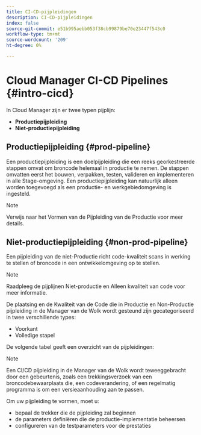```yaml
---
title: CI-CD-pijpleidingen
description: CI-CD-pijpleidingen
index: false
source-git-commit: e51b995aebb053f38cb99879be70e23447f543c0
workflow-type: tm+mt
source-wordcount: '209'
ht-degree: 0%

---
```



# Cloud Manager CI-CD Pipelines {#intro-cicd}

In Cloud Manager zijn er twee typen pijplijn:

* **Productiepijpleiding**
* **Niet-productiepijpleiding**

## Productiepijpleiding {#prod-pipeline}

Een productiepijpleiding is een doelpijpleiding die een reeks georkestreerde stappen omvat om broncode helemaal in productie te nemen. De stappen omvatten eerst het bouwen, verpakken, testen, valideren en implementeren in alle Stage-omgeving. Een productiepijpleiding kan natuurlijk alleen worden toegevoegd als een productie- en werkgebiedomgeving is ingesteld.

>[!NOTE]
>Verwijs naar het Vormen van de Pijpleiding van de Productie voor meer details.


## Niet-productiepijpleiding {#non-prod-pipeline}

Een pijpleiding van de niet-Productie richt code-kwaliteit scans in werking te stellen of broncode in een ontwikkelomgeving op te stellen.

>[!NOTE]
>Raadpleeg de pijplijnen Niet-productie en Alleen kwaliteit van code voor meer informatie.

De plaatsing en de Kwaliteit van de Code die in Productie en Non-Productie pijpleiding in de Manager van de Wolk wordt gesteund zijn gecategoriseerd in twee verschillende types:

* Voorkant
* Volledige stapel

De volgende tabel geeft een overzicht van de pijpleidingen:


>[!NOTE]
>Een CI/CD pijpleiding in de Manager van de Wolk wordt teweeggebracht door een gebeurtenis, zoals een trekkingsverzoek van een broncodebewaarplaats die, een codeverandering, of een regelmatig programma is om een versieaanhouding aan te passen.
>
>Om uw pijpleiding te vormen, moet u:
>* bepaal de trekker die de pijpleiding zal beginnen
>* de parameters definiëren die de productie-implementatie beheersen
>* configureren van de testparameters voor de prestaties